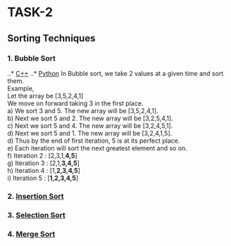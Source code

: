# TASK-2
## Sorting Techniques
   
### 1. Bubble Sort
..* [C++](https://github.com/TECHNOCRATSROBOTICS/ROBOCON_2018/blob/master/Computer%20Science/Hardik%20Ahuja/Task%202/bubblesort.cpp)
..* [Python](https://github.com/TECHNOCRATSROBOTICS/ROBOCON_2018/blob/master/Computer%20Science/Hardik%20Ahuja/Task%202/bubblesort.py)
   In Bubble sort, we take 2 values at a given time and sort them.  
   Example,  
   Let the array be [3,5,2,4,1]  
   We move on forward taking 3 in the first place.  
   a) We sort 3 and 5. The new array will be [3,5,2,4,1].  
   b) Next we sort 5 and 2. The new array will be [3,2,5,4,1].  
   c) Next we sort 5 and 4. The new array will be [3,2,4,5,1].  
   d) Next we sort 5 and 1. The new array will be [3,2,4,1,5].  
   d) Thus by the end of first iteration, 5 is at its perfect place.  
   e) Each iteration will sort the next greatest element and so on.  
   f) Iteration 2 : [2,3,1,**4,5**]  
   g) Iteration 3 : [2,1,**3,4,5**]  
   h) Iteration 4 : [1,**2,3,4,5**]  
   i) Iteration 5 : [**1,2,3,4,5**]  
### 2. [Insertion Sort](https://github.com/TECHNOCRATSROBOTICS/ROBOCON_2018/blob/master/Computer%20Science/Hardik%20Ahuja/Task%202/insertion_sort.py)
   
### 3. [Selection Sort](https://github.com/TECHNOCRATSROBOTICS/ROBOCON_2018/blob/master/Computer%20Science/Hardik%20Ahuja/Task%202/selectionsort.py)
   
### 4. [Merge Sort](https://github.com/TECHNOCRATSROBOTICS/ROBOCON_2018/blob/master/Computer%20Science/Hardik%20Ahuja/Task%202/mergesort.py)
  
